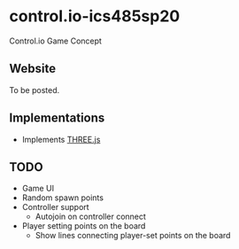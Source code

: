 # control.io-ics485sp20
Control.io Game Concept

## Website ##
To be posted.

## Implementations ##
* Implements [THREE.js](https://threejs.org/)

## TODO ##
* Game UI
* Random spawn points
* Controller support
    * Autojoin on controller connect
* Player setting points on the board
    * Show lines connecting player-set points on the board